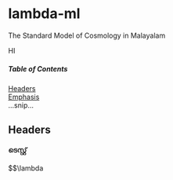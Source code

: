 # lambda-ml
The Standard Model of Cosmology in Malayalam


HI
##### Table of Contents  
[Headers](#headers)  
[Emphasis](#emphasis)  
...snip...    
<a name="headers"/>
## Headers

#### ടെസ്റ്റ്  
$$\lambda
